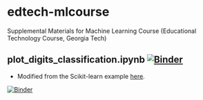 # edtech-mlcourse
Supplemental Materials for Machine Learning Course (Educational Technology Course, Georgia Tech)

## plot_digits_classification.ipynb  [![Binder](https://mybinder.org/badge_logo.svg)](https://mybinder.org/v2/gh/hariravichandran/edtech-mlcourse/main?filepath=plot_digits_classification.ipynb)
- Modified from the Scikit-learn example [here](https://scikit-learn.org/stable/auto_examples/classification/plot_digits_classification.html#sphx-glr-auto-examples-classification-plot-digits-classification-py).

[![Binder](https://mybinder.org/badge_logo.svg)](https://mybinder.org/v2/gh/hariravichandran/edtech-mlcourse/main?filepath=plot_digits_classification.ipynb)
